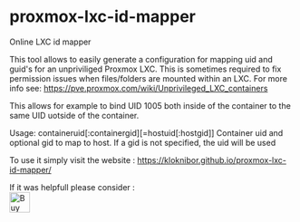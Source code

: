# proxmox-lxc-id-mapper
Online LXC id mapper

This tool allows to easily generate a configuration for mapping uid and guid's for an unpriviliged Proxmox LXC.
This is sometimes required to fix permission issues when files/folders are mounted within an LXC.
For more info see: https://pve.proxmox.com/wiki/Unprivileged_LXC_containers

This allows for example to bind UID 1005 both inside of the container to the same UID uotside of the container.

Usage:
containeruid[:containergid][=hostuid[:hostgid]]
Container uid and optional gid to map to host. If a gid is not specified, the uid will be used

To use it simply visit the website : https://kloknibor.github.io/proxmox-lxc-id-mapper/

If it was helpfull please consider :
<br><a href='https://ko-fi.com/V7V1SYHL4' target='_blank'><img height='36' style='border:0px;height:36px;' src='https://storage.ko-fi.com/cdn/kofi3.png?v=3' border='0' alt='Buy Me a Coffee at ko-fi.com' /></a>
